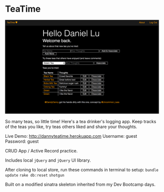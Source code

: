 # TeaTime

![Teatime Screenshot](https://raw.githubusercontent.com/dandydanny/tea_time/master/teatime_screenshot.png "Teatime screenshot")

So many teas, so little time! Here's a tea drinker's logging app. Keep tracks of the teas you like, try teas others liked and share your thoughts.

Live Demo: http://dannyteatime.herokuapp.com
Username: guest
Password: guest

CRUD App / Active Record practice.

Includes local `jQuery` and `jQuery` UI library.

After cloning to local store, run these commands in terminal to setup:
`bundle update`
`rake db:reset`
`shotgun`

Built on a modified sinatra skeleton inherited from my Dev Bootcamp days.
